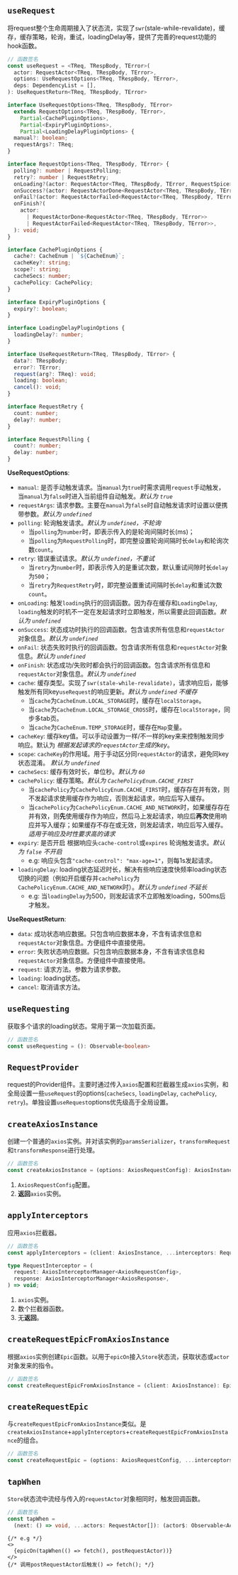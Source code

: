 ## `useRequest`
将request整个生命周期接入了状态流，实现了`swr`(stale-while-revalidate)，缓存，缓存策略，轮询，重试，loadingDelay等，提供了完善的request功能的hook函数。

```typescript
// 函数签名
const useRequest = <TReq, TRespBody, TError>(
  actor: RequestActor<TReq, TRespBody, TError>,
  options: UseRequestOptions<TReq, TRespBody, TError>,
  deps: DependencyList = [],
): UseRequestReturn<TReq, TRespBody, TError>

interface UseRequestOptions<TReq, TRespBody, TError>
  extends RequestOptions<TReq, TRespBody, TError>,
    Partial<CachePluginOptions>,
    Partial<ExpiryPluginOptions>,
    Partial<LoadingDelayPluginOptions> {
  manual?: boolean;
  requestArgs?: TReq;
}

interface RequestOptions<TReq, TRespBody, TError> {
  polling?: number | RequestPolling;
  retry?: number | RequestRetry;
  onLoading?(actor: RequestActor<TReq, TRespBody, TError, RequestSpice>): void;
  onSuccess?(actor: RequestActorDone<RequestActor<TReq, TRespBody, TError>>): void;
  onFail?(actor: RequestActorFailed<RequestActor<TReq, TRespBody, TError>>): void;
  onFinish?(
    actor:
      | RequestActorDone<RequestActor<TReq, TRespBody, TError>>
      | RequestActorFailed<RequestActor<TReq, TRespBody, TError>>,
  ): void;
}

interface CachePluginOptions {
  cache?: CacheEnum | `${CacheEnum}`;
  cacheKey?: string;
  scope?: string;
  cacheSecs: number;
  cachePolicy: CachePolicy;
}

interface ExpiryPluginOptions {
  expiry?: boolean;
}

interface LoadingDelayPluginOptions {
  loadingDelay?: number;
}

interface UseRequestReturn<TReq, TRespBody, TError> {
  data?: TRespBody;
  error?: TError;
  request(arg?: TReq): void;
  loading: boolean;
  cancel(): void;
}

interface RequestRetry {
  count: number;
  delay?: number;
}

interface RequestPolling {
  count?: number;
  delay: number;
}
```

**UseRequestOptions**:
* `manual`: 是否手动触发请求。当`manual`为`true`时需求调用`request`手动触发，当`manual`为`false`时进入当前组件自动触发。*默认为 `true`*
* `requestArgs`: 请求参数。主要在`manual`为`false`时自动触发请求时设置以便携带参数。*默认为 `undefined`*
* `polling`: 轮询触发请求。*默认为 `undefined`，不轮询*
  - 当`polling`为`number`时，即表示传入的是轮询间隔时长(ms)；
  - 当`polling`为`RequestPolling`时，即完整设置轮询间隔时长`delay`和轮询次数`count`。
* `retry`: 错误重试请求。*默认为 `undefined`，不重试*
  - 当`retry`为`number`时，即表示传入的是重试次数，默认重试间隙时长`delay`为`500`；
  - 当`retry`为`RequestRetry`时，即完整设置重试间隔时长`delay`和重试次数`count`。
* `onLoading`: 触发`loading`执行的回调函数。因为存在缓存和`LoadingDelay`, `loading`触发的时机不一定在发起请求时立即触发，所以需要此回调函数。*默认为 `undefined`*
* `onSuccess`: 状态成功时执行的回调函数。包含请求所有信息和`requestActor`对象信息。*默认为 `undefined`*
* `onFail`: 状态失败时执行的回调函数。包含请求所有信息和`requestActor`对象信息。*默认为 `undefined`*
* `onFinish`: 状态成功/失败时都会执行的回调函数。包含请求所有信息和`requestActor`对象信息。*默认为 `undefined`*
* `cache`: 缓存类型。实现了`swr(stale-while-revalidate)`，请求响应后，能够触发所有同key`useRequest`的响应更新。*默认为 `undefined` 不缓存*
  - 当`cache`为`CacheEnum.LOCAL_STORAGE`时，缓存在`localStorage`。
  - 当`cache`为`CacheEnum.LOCAL_STORAGE_CROSS`时，缓存在`localStorage`，同步多tab页。
  - 当`cache`为`CacheEnum.TEMP_STORAGE`时，缓存在`Map`变量。
* `cacheKey`: 缓存key值。可以手动设置为一样/不一样的key来来控制触发同步响应。默认为 *根据发起请求的`requestActor`生成的key*。
* `scope`: `cacheKey`的作用域。用于手动区分同`requestActor`的请求，避免同key状态混淆。 *默认为 `undefined`*
* `cacheSecs`: 缓存有效时长，单位秒。*默认为 `60`*
* `cachePolicy`: 缓存策略。*默认为 `CachePolicyEnum.CACHE_FIRST`*
  - 当`cachePolicy`为`CachePolicyEnum.CACHE_FIRST`时，缓存存在并有效，则不发起请求使用缓存作为响应，否则发起请求，响应后写入缓存。
  - 当`cachePolicy`为`CachePolicyEnum.CACHE_AND_NETWORK`时，如果缓存存在并有效，则**先**使用缓存作为响应，然后马上发起请求，响应后**再次**使用响应并写入缓存；如果缓存不存在或无效，则发起请求，响应后写入缓存。*适用于响应及时性要求高的请求*
* `expiry`: 是否开启 根据响应头`cache-control`或`expires` 轮询触发请求。*默认为 `false` 不开启*
  - e.g: 响应头包含`"cache-control": "max-age=1"`，则每1s发起请求。
* `loadingDelay`: loading状态延迟时长，解决有些响应速度快频率loading状态切换的问题（例如开启缓存并`cachePolicy`为`CachePolicyEnum.CACHE_AND_NETWORK`时）。*默认为 `undefined` 不延长*
  - e.g: 当`loadingDelay`为500，则发起请求不立即触发loading，500ms后才触发。

**UseRequestReturn**:
* `data`: 成功状态响应数据。只包含响应数据本身，不含有请求信息和`requestActor`对象信息。方便组件中直接使用。
* `error`: 失败状态响应数据。只包含响应数据本身，不含有请求信息和`requestActor`对象信息。方便组件中直接使用。
* `request`: 请求方法。参数为请求参数。
* `loading`: loading状态。
* `cancel`: 取消请求方法。

## `useRequesting`
获取多个请求的loading状态。常用于第一次加载页面。

```typescript
// 函数签名
const useRequesting = (): Observable<boolean>
```

## `RequestProvider`
request的Provider组件。主要时通过传入`axios`配置和拦截器生成`axios`实例，和全局设置一些`useRequest`的options(`cacheSecs`, `loadingDelay`, `cachePolicy`, `retry`)。单独设置`useRequest`options优先级高于全局设置。

## `createAxiosInstance`
创建一个普通的`axios`实例。并对该实例的`paramsSerializer`，`transformRequest`和`transformResponse`进行处理。

```typescript
// 函数签名
const createAxiosInstance = (options: AxiosRequestConfig): AxiosInstance
```
1. `AxiosRequestConfig`配置。
2. **返回**`axios`实例。

## `applyInterceptors`
应用`axios`拦截器。

```typescript
// 函数签名
const applyInterceptors = (client: AxiosInstance, ...interceptors: RequestInterceptor[]): void

type RequestInterceptor = (
  request: AxiosInterceptorManager<AxiosRequestConfig>,
  response: AxiosInterceptorManager<AxiosResponse>,
) => void;
```
1. `axios`实例。
2. 数个拦截器函数。
2. 无**返回**。

## `createRequestEpicFromAxiosInstance`
根据`axios`实例创建`Epic`函数。以用于`epicOn`接入`Store`状态流，获取状态或`actor`对象发来的指令。

```typescript
// 函数签名
const createRequestEpicFromAxiosInstance = (client: AxiosInstance): Epic
```

## `createRequestEpic`
与`createRequestEpicFromAxiosInstance`类似。是`createAxiosInstance`+`applyInterceptors`+`createRequestEpicFromAxiosInstance`的组合。

```typescript
// 函数签名
const createRequestEpic = (options: AxiosRequestConfig, ...interceptors: RequestInterceptor[]): Epic
```

## `tapWhen`
`Store`状态流中流经与传入的`requestActor`对象相同时，触发回调函数。

```typescript
// 函数签名
const tapWhen =
  (next: () => void, ...actors: RequestActor[]): (actor$: Observable<Actor>) => Observable<never>
```

```tsx
{/* e.g */}
<>
  {epicOn(tapWhen(() => fetch(), postRequestActor))}
</>
{/* 调用postRequestActor后触发() => fetch(); */}
```

